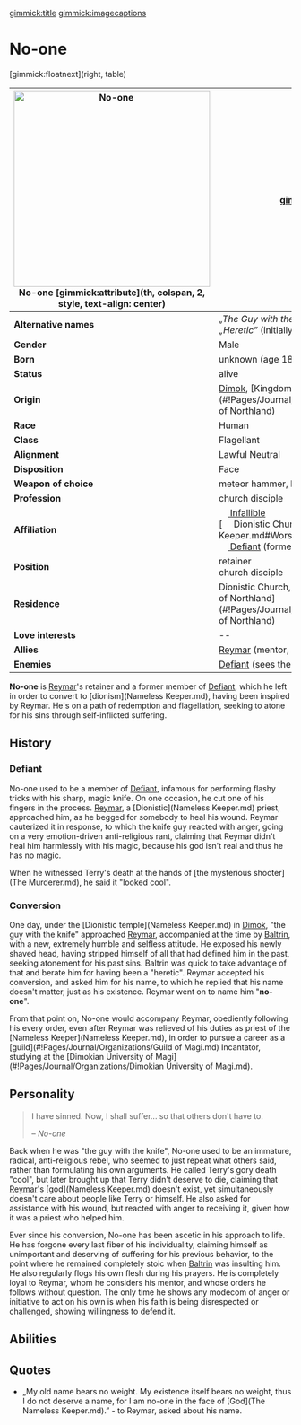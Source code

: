 [gimmick:title](No-one)
[gimmick:imagecaptions]( )

# No-one

[gimmick:floatnext](right, table)

| <a href="https://i.imgur.com/iiYaFoH.png"><img src="https://i.imgur.com/iiYaFoH.png" width="350px" alt="No-one" title="No-one"></img></a><br />No-one [gimmick:attribute](th, colspan, 2, style, text-align: center) | [gimmick:del]()                                              |
| ------------------------------------------------------------ | ------------------------------------------------------------ |
| **Alternative names**                                        | *„The Guy with the Knife”*<br />*„Heretic”* (initially, by [Baltrin](Baltrin.md)) |
| **Gender**                                                   | Male                                                         |
| **Born**                                                     | unknown (age 18-25)                                          |
| **Status**                                                   | alive                                                        |
| **Origin**                                                   | [Dimok](#!Pages/Journal/Locations/Dimok.md), [Kingdom of Northland](#!Pages/Journal/Organizations/Kingdom of Northland) |
| **Race**                                                     | Human                                                        |
| **Class**                                                    | Flagellant                                                   |
| **Alignment**                                                | Lawful Neutral                                               |
| **Disposition**                                              | Face                                                         |
| **Weapon of choice**                                         | meteor hammer, knife                                         |
| **Profession**                                               | church disciple                                              |
| **Affiliation**                                              | [<img src="https://i.imgur.com/irvSr2O.png" height="16px"></img> Infallible](#!Pages/Journal/Organizations/Infallible.md)<br />[<img src="https://i.imgur.com/mU5mAl5.png" height="16px"></img> Dionistic Church](Nameless Keeper.md#Worshippers)<br />[<img src="https://i.imgur.com/ZVeztfS.png" height="16px"></img> Defiant](#!Pages/Journal/Organizations/Defiant.md) (formerly) |
| **Position**                                                 | retainer<br />church disciple                                |
| **Residence**                                                | Dionistic Church, [Dimok](#!Pages/Journal/Locations/Dimok.md), [Kingdom <br />of Northland](#!Pages/Journal/Organizations/Kingdom of Northland) |
| **Love interests**                                           | --                                                           |
| **Allies**                                                   | [Reymar](Reymar.md) (mentor, was converted by him)           |
| **Enemies**                                                  | [Defiant](#!Pages/Journal/Organizations/Defiant.md) (sees them as sinful) |

**No-one** is [Reymar](Reymar.md)'s retainer and a former member of [Defiant](#!Pages/Journal/Organizations/Defiant.md), which he left in order to convert to [dionism](Nameless Keeper.md), having been inspired by Reymar. He's on a path of redemption and flagellation, seeking to atone for his sins through self-inflicted suffering.

## History

### Defiant

No-one used to be a member of [Defiant](#!Pages/Journal/Organizations/Defiant.md), infamous for performing flashy tricks with his sharp, magic knife. On one occasion, he cut one of his fingers in the process. [Reymar](Reymar.md), a [Dionistic](Nameless Keeper.md) priest, approached him, as he begged for somebody to heal his wound. Reymar cauterized it in response, to which the knife guy reacted with anger, going on a very emotion-driven anti-religious rant, claiming that Reymar didn't heal him harmlessly with his magic, because his god isn't real and thus he has no magic.

When he witnessed Terry's death at the hands of [the mysterious shooter](The Murderer.md), he said it "looked cool".

### Conversion

One day, under the [Dionistic temple](Nameless Keeper.md) in [Dimok](#!Pages/Journal/Locations/Dimok.md), "the guy with the knife" approached [Reymar](Reymar.md), accompanied at the time by [Baltrin](Baltrin.md), with a new, extremely humble and selfless attitude. He exposed his newly shaved head, having stripped himself of all that had defined him in the past, seeking atonement for his past sins. Baltrin was quick to take advantage of that and berate him for having been a "heretic". Reymar accepted his conversion, and asked him for his name, to which he replied that his name doesn't matter, just as his existence. Reymar went on to name him "**no-one**".

From that point on, No-one would accompany Reymar, obediently following his every order, even after Reymar was relieved of his duties as priest of the [Nameless Keeper](Nameless Keeper.md), in order to pursue a career as a [guild](#!Pages/Journal/Organizations/Guild of Magi.md) Incantator, studying at the  [Dimokian University of Magi](#!Pages/Journal/Organizations/Dimokian University of Magi.md).

## Personality

> I have sinned. Now, I shall suffer... so that others don't have to.
>
> – *No-one*

Back when he was "the guy with the knife", No-one used to be an immature, radical, anti-religious rebel, who seemed to just repeat what others said, rather than formulating his own arguments. He called Terry's gory death "cool", but later brought up that Terry didn't deserve to die, claiming that [Reymar](Reymar.md)'s [god](Nameless Keeper.md) doesn't exist, yet simultaneously doesn't care about people like Terry or himself. He also asked for assistance with his wound, but reacted with anger to receiving it, given how it was a priest who helped him.

Ever since his conversion, No-one has been ascetic in his approach to life. He has forgone every last fiber of his individuality, claiming himself as unimportant and deserving of suffering for his previous behavior, to the point where he remained completely stoic when [Baltrin](Baltrin.md) was insulting him. He also regularly flogs his own flesh during his prayers. He is completely loyal to Reymar, whom he considers his mentor, and whose orders he follows without question. The only time he shows any modecom of anger or initiative to act on his own is when his faith is being disrespected or challenged, showing willingness to defend it.

## Abilities



## Quotes

* „My old name bears no weight. My existence itself bears no weight, thus I do not deserve a name, for I am no-one in the face of [God](The Nameless Keeper.md).” - to Reymar, asked about his name.